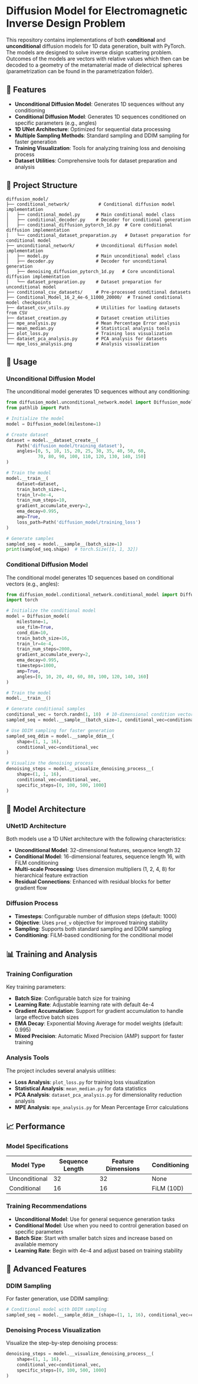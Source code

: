 # Diffusion Model for Electromagnetic Inverse Design Problem

This repository contains implementations of both **conditional** and **unconditional** diffusion models for 1D data generation, built with PyTorch. The models are designed to solve inverse disign scattering problem. Outcomes of the models are vectors with relative values which then can be decoded to a geometry of the metamaterial made of dielectrical spheres (parametrization can be found in the parametrization folder). 

## 🚀 Features

- **Unconditional Diffusion Model**: Generates 1D sequences without any conditioning
- **Conditional Diffusion Model**: Generates 1D sequences conditioned on specific parameters (e.g., angles)
- **1D UNet Architecture**: Optimized for sequential data processing
- **Multiple Sampling Methods**: Standard sampling and DDIM sampling for faster generation
- **Training Visualization**: Tools for analyzing training loss and denoising process
- **Dataset Utilities**: Comprehensive tools for dataset preparation and analysis

## 📁 Project Structure

```
diffusion_model/
├── conditional_network/           # Conditional diffusion model implementation
│   ├── conditional_model.py      # Main conditional model class
│   ├── conditional_decoder.py    # Decoder for conditional generation
│   ├── conditional_diffusion_pytorch_1d.py  # Core conditional diffusion implementation
│   └── conditional_dataset_preparation.py   # Dataset preparation for conditional model
├── unconditional_network/        # Unconditional diffusion model implementation
│   ├── model.py                  # Main unconditional model class
│   ├── decoder.py                # Decoder for unconditional generation
│   ├── denoising_diffusion_pytorch_1d.py   # Core unconditional diffusion implementation
│   └── dataset_preparation.py    # Dataset preparation for unconditional model
├── conditional_csv_datasets/     # Pre-processed conditional datasets
├── Conditional_Model_16_2_4e-6_11000_20000/  # Trained conditional model checkpoints
├── dataset_csv_utils.py          # Utilities for loading datasets from CSV
├── dataset_creation.py           # Dataset creation utilities
├── mpe_analysis.py               # Mean Percentage Error analysis
├── mean_median.py                # Statistical analysis tools
├── plot_loss.py                  # Training loss visualization
├── dataset_pca_analysis.py       # PCA analysis for datasets
└── mpe_loss_analysis.png         # Analysis visualization
```

## 🎯 Usage

### Unconditional Diffusion Model

The unconditional model generates 1D sequences without any conditioning:

```python
from diffusion_model.unconditional_network.model import Diffusion_model
from pathlib import Path

# Initialize the model
model = Diffusion_model(milestone=1)

# Create dataset
dataset = model.__dataset_create__(
    Path('diffusion_model/training_dataset'), 
    angles=[0, 5, 10, 15, 20, 25, 30, 35, 40, 50, 60, 
            70, 80, 90, 100, 110, 120, 130, 140, 150]
)

# Train the model
model.__train__(
    dataset=dataset,
    train_batch_size=1,
    train_lr=8e-4,
    train_num_steps=10,
    gradient_accumulate_every=2,
    ema_decay=0.995,
    amp=True,
    loss_path=Path('diffusion_model/training_loss')
)

# Generate samples
sampled_seq = model.__sample__(batch_size=1)
print(sampled_seq.shape)  # torch.Size([1, 1, 32])
```

### Conditional Diffusion Model

The conditional model generates 1D sequences based on conditional vectors (e.g., angles):

```python
from diffusion_model.conditional_network.conditional_model import Diffusion_model
import torch

# Initialize the conditional model
model = Diffusion_model(
    milestone=1,
    use_film=True,
    cond_dim=10,
    train_batch_size=16,
    train_lr=4e-4,
    train_num_steps=2000,
    gradient_accumulate_every=2,
    ema_decay=0.995,
    timesteps=1000,
    amp=True,
    angles=[0, 10, 20, 40, 60, 80, 100, 120, 140, 160]
)

# Train the model
model.__train__()

# Generate conditional samples
conditional_vec = torch.randn(1, 10)  # 10-dimensional condition vector
sampled_seq = model.__sample__(batch_size=1, conditional_vec=conditional_vec)

# Use DDIM sampling for faster generation
sampled_seq_ddim = model.__sample_ddim__(
    shape=(1, 1, 16), 
    conditional_vec=conditional_vec
)

# Visualize the denoising process
denoising_steps = model.__visualize_denoising_process__(
    shape=(1, 1, 16), 
    conditional_vec=conditional_vec,
    specific_steps=[0, 100, 500, 1000]
)
```

## 🔧 Model Architecture

### UNet1D Architecture

Both models use a 1D UNet architecture with the following characteristics:

- **Unconditional Model**: 32-dimensional features, sequence length 32
- **Conditional Model**: 16-dimensional features, sequence length 16, with FiLM conditioning
- **Multi-scale Processing**: Uses dimension multipliers (1, 2, 4, 8) for hierarchical feature extraction
- **Residual Connections**: Enhanced with residual blocks for better gradient flow

### Diffusion Process

- **Timesteps**: Configurable number of diffusion steps (default: 1000)
- **Objective**: Uses `pred_v` objective for improved training stability
- **Sampling**: Supports both standard sampling and DDIM sampling
- **Conditioning**: FiLM-based conditioning for the conditional model

## 📊 Training and Analysis

### Training Configuration

Key training parameters:

- **Batch Size**: Configurable batch size for training
- **Learning Rate**: Adjustable learning rate with default 4e-4
- **Gradient Accumulation**: Support for gradient accumulation to handle large effective batch sizes
- **EMA Decay**: Exponential Moving Average for model weights (default: 0.995)
- **Mixed Precision**: Automatic Mixed Precision (AMP) support for faster training

### Analysis Tools

The project includes several analysis utilities:

- **Loss Analysis**: `plot_loss.py` for training loss visualization
- **Statistical Analysis**: `mean_median.py` for data statistics
- **PCA Analysis**: `dataset_pca_analysis.py` for dimensionality reduction analysis
- **MPE Analysis**: `mpe_analysis.py` for Mean Percentage Error calculations

## 📈 Performance

### Model Specifications

| Model Type | Sequence Length | Feature Dimensions | Conditioning |
|------------|----------------|-------------------|--------------|
| Unconditional | 32 | 32 | None |
| Conditional | 16 | 16 | FiLM (10D) |

### Training Recommendations

- **Unconditional Model**: Use for general sequence generation tasks
- **Conditional Model**: Use when you need to control generation based on specific parameters
- **Batch Size**: Start with smaller batch sizes and increase based on available memory
- **Learning Rate**: Begin with 4e-4 and adjust based on training stability

## 🚀 Advanced Features

### DDIM Sampling

For faster generation, use DDIM sampling:

```python
# Conditional model with DDIM sampling
sampled_seq = model.__sample_ddim__(shape=(1, 1, 16), conditional_vec=conditional_vec)
```

### Denoising Process Visualization

Visualize the step-by-step denoising process:

```python
denoising_steps = model.__visualize_denoising_process__(
    shape=(1, 1, 16), 
    conditional_vec=conditional_vec,
    specific_steps=[0, 100, 500, 1000]
)
